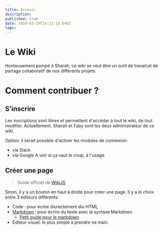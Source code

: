 ```yaml
---
title: Acceuil
description: 
published: true
date: 2020-03-29T14:23:12.640Z
tags: 
---
```


# Le Wiki

Honteusement pompé à Sharah, ce wiki se veut être un outil de travail;et de partage collaboratif de nos différents projets.

# Comment contribuer ?

## S'inscrire
Les inscriptions sont libres et permettent d'accéder à tout le wiki, de tout modifier.
Actuellement, Sharah et Faby sont les deux administrateur de ce wiki.

Option: il serait possible d'activer les modules de connexion:
* via Slack
* via Google
A voir si ça vaut le coup, à l'usage.

## Créer une page 
> Guide officiel de [WikiJS](https://docs.requarks.io/guide/intro)

Sinon, il y a un bouton en haut à droite pour créer une page.
Il y a le choix entre 3 éditeurs différents:
 - Code : pour écrire diurectement diu HTML
 - [Markdown](https://fr.wikipedia.org/wiki/Markdown) : pour écrire du texte avec la syntaxe Markdown
   - [Petit guide pour le markdown](/home/markdown)
 - Editeur visuel: le plus simple à prendre ne main.